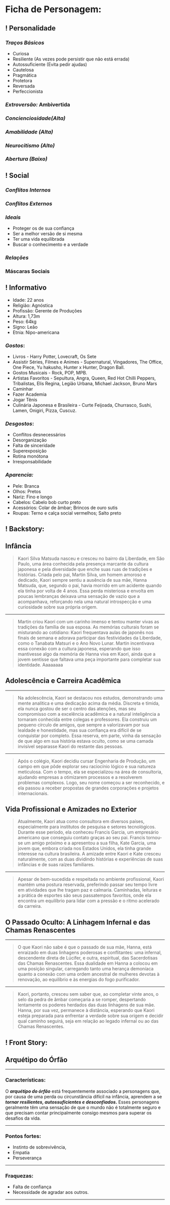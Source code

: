 
# Ficha de Personagem:

## ! Personalidade 

### *Traços Básicos*

* Curiosa 
* Resiliente (As vezes pode persistir que não está errada)
* Autossuficiente (Evita pedir ajudas)
* Cautelosa 
* Pragmática 
* Protetora 
* Reversada
* Perfeccionista 
### *Extroversão:* Ambivertida
### *Concienciosidade(Alta)*
### *Amabilidade (Alta)*
### *Neurocitismo (Alto)*
### *Abertura (Baixo)*
## ! Social

### *Conflitos Internos*
### *Conflitos Externos*
### *Ideais*

* Proteger os de sua confiança
* Ser a melhor versão de si mesma
* Ter uma vida equilibrada
* Buscar o conhecimento e a verdade
### *Relações* 
### Máscaras Sociais
## ! Informativo 

* Idade: 22 anos
* Religião: Agnóstica 
* Profissão: Gerente de Produções 
* Altura: 1,73m
* Peso: 64kg
* Signo: Leão 
* Etnia: Nipo-americana

### *Gostos*:

* Livros - Harry Potter, Lovecraft, Os Sete
* Assistir Séries, Filmes e Animes - Supernatural, Vingadores, The Office, One Piece, Yu hakusho, Hunter x Hunter, Dragon Ball.
* Gostos Musicais - Rock, POP, MPB.
* Artistas Favoritos - Sepultura, Angra, Queen, Red Hot Chilli Peppers, Tribalistas, Elis Regina, Legião Urbana, Michael Jackson, Bruno Mars
* Caminhar 
* Fazer Academia
* Jogar Tênis 
* Culinária Japonesa e Brasileira - Curte Feijoada, Churrasco, Sushi, Lamen, Onigiri, Pizza, Cuscuz.
### *Desgostos*:

* Conflitos desnecessários 
* Desorganização 
* Falta de sinceridade 
* Superexposição 
* Rotina monótona 
* Irresponsabilidade
### *Aparencia:*

* Pele: Branca
* Olhos: Pretos
* Nariz: Fino e longo
* Cabelos: Cabelo bob curto preto 
* Acessórios: Colar de âmbar; Brincos de ouro sutis 
* Roupas: Terno e calça social vermelhos; Salto preto 

## ! Backstory:

## Infância 
 >  Kaori Silva Matsuda nasceu e cresceu no bairro da Liberdade, em São Paulo, uma área conhecida pela presença marcante da cultura japonesa e pela diversidade que enche suas ruas de tradições e histórias. Criada pelo pai, Martin Silva, um homem amoroso e dedicado, Kaori sempre sentiu a ausência de sua mãe, Hanna Matsuda, que, segundo o pai, havia morrido em um acidente quando ela tinha por volta de 4 anos. Essa perda misteriosa e envolta em poucas lembranças deixava uma sensação de vazio que a acompanhava, reforçando nela uma natural introspecção e uma curiosidade sobre sua própria origem.
--- 
> Martin criou Kaori com um carinho imenso e tentou manter vivas as tradições da família de sua esposa. As memórias culturais foram se misturando ao cotidiano: Kaori frequentava aulas de  japonês nos finais de semana e adorava participar das festividades da Liberdade, como o Tanabata Matsuri e o Ano Novo Lunar. Martin incentivava essa conexão com a cultura japonesa, esperando que isso mantivesse algo da memória de Hanna viva em Kaori, ainda que a jovem sentisse que faltava uma peça importante para completar sua identidade. Aaaaaaaa

  

## Adolescência e Carreira Acadêmica
--- 
> Na adolescência, Kaori se destacou nos estudos, demonstrando uma mente analítica e uma dedicação acima da média. Discreta e tímida, ela nunca gostou de ser o centro das atenções, mas seu compromisso com a excelência acadêmica e a natural inteligência a tornaram conhecida entre colegas e professores. Ela construiu um pequeno círculo de amigos, que sempre a valorizavam por sua lealdade e honestidade, mas sua confiança era difícil de se conquistar por completo. Essa reserva, em parte, vinha da sensação de que algo em sua história estava oculto, como se uma camada invisível separasse Kaori do restante das pessoas.
--- 
> Após o colégio, Kaori decidiu cursar Engenharia de Produção, um campo em que pôde explorar seu raciocínio lógico e sua natureza meticulosa. Com o tempo, ela se especializou na área de consultoria, ajudando empresas a otimizarem processos e a resolverem problemas complexos. Logo, seu nome começou a ser reconhecido, e ela passou a receber propostas de grandes corporações e projetos internacionais.
## Vida Profissional e Amizades no Exterior

> Atualmente, Kaori atua como consultora em diversos países, especialmente para institutos de pesquisa e setores tecnológicos. Durante esse período, ela conheceu Francis Garcia, um empresário americano que conseguiu contato graças ao seu pai. Francis tornou-se um amigo próximo e a apresentou a sua filha, Kate Garcia, uma jovem que, embora criada nos Estados Unidos, ela tinha grande interesse na cultura brasileira. A amizade entre Kaori e Kate cresceu naturalmente, com as duas dividindo histórias e experiências de suas infâncias e de suas raízes familiares.
---
   > Apesar de bem-sucedida e respeitada no ambiente profissional, Kaori mantém uma postura reservada, preferindo passar seu tempo livre em atividades que lhe tragam paz e calmaria. Caminhadas, leituras e a prática de esportes são seus passatempos favoritos, onde ela encontra um equilíbrio para lidar com a pressão e o ritmo acelerado da carreira.

## O Passado Oculto: A Linhagem Infernal e das Chamas Renascentes
---
> O que Kaori não sabe é que o passado de sua mãe, Hanna, está enraizado em duas linhagens poderosas e conflitantes: uma infernal, descendente direta de Lúcifer, e outra, espiritual, das Sacerdotisas das Chamas Renascentes. Essa dualidade em Hanna a colocou em uma posição singular, carregando tanto uma herança demoníaca quanto a conexão com uma ordem ancestral de mulheres devotas à renovação, ao equilíbrio e às energias do fogo purificador.
---
  >Kaori, portanto, cresceu sem saber que, ao completar vinte anos, o selo da pedra de âmbar começaria a se romper, despertando lentamente os poderes herdados das duas linhagens de sua mãe. Hanna, por sua vez, permanece à distância, esperando que Kaori esteja preparada para enfrentar a verdade sobre sua origem e decidir qual caminho seguirá, seja em relação ao legado infernal ou ao das Chamas Renascentes.
## ! Front Story:





## Arquétipo do Órfão
--- 
### **Características:**

O ***arquétipo do órfão*** está frequentemente associado a personagens que, por causa de uma perda ou circunstância difícil na infância, aprendem a se ***tornar resilientes, autossuficientes e desconfiados*.** Esses personagens geralmente têm uma sensação de que o mundo não é totalmente seguro e que precisam contar principalmente consigo mesmos para superar os desafios da vida.

--- 
### **Pontos fortes:** 

* Instinto de sobrevivência,
* Empatia 
* Perseverança 
--- 
### **Fraquezas:** 

* Falta de confiança 
* Necessidade de agradar aos outros.
--- 
